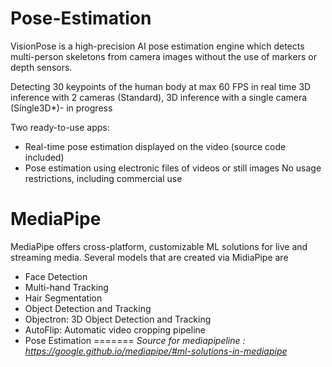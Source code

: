 # Pose-Estimation
VisionPose is a high-precision AI pose estimation engine which detects multi-person skeletons from camera images without the use of markers or depth sensors.

Detecting 30 keypoints of the human body at max 60 FPS in real time
3D inference with 2 cameras (Standard),
3D inference with a single camera (Single3D*)- in progress

Two ready-to-use apps:
* Real-time pose estimation displayed on the video (source code included)
* Pose estimation using electronic files of videos or still images
No usage restrictions, including commercial use

# MediaPipe
MediaPipe offers cross-platform, customizable ML solutions for live and streaming media. Several models that are created via MidiaPipe are 
* Face Detection
* Multi-hand Tracking
* Hair Segmentation
* Object Detection and Tracking
* Objectron: 3D Object Detection and Tracking
* AutoFlip: Automatic video cropping pipeline
* Pose Estimation
=======
_Source for mediapipeline : https://google.github.io/mediapipe/#ml-solutions-in-mediapipe_
